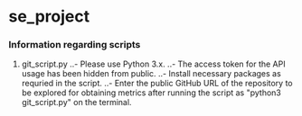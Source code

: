 # se_project

### Information regarding scripts
1. git_script.py
..- Please use Python 3.x.
..- The access token for the API usage has been hidden from public.
..- Install necessary packages as requried in the script.
..- Enter the public GitHub URL of the repository to be explored for obtaining metrics after running the script as "python3 git_script.py" on the terminal.
